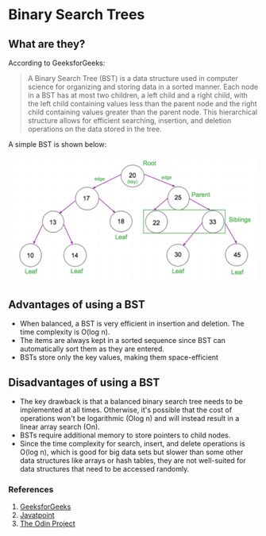 # Binary Search Trees

## What are they?

According to GeeksforGeeks:

> A Binary Search Tree (BST) is a data structure used in computer science for organizing and storing data in a sorted manner. Each node in a BST has at most two children, a left child and a right child, with the left child containing values less than the parent node and the right child containing values greater than the parent node. This hierarchical structure allows for efficient searching, insertion, and deletion operations on the data stored in the tree.

A simple BST is shown below:

![basic-bst-img](src/asset/bst_img.png)

## Advantages of using a BST

-   When balanced, a BST is very efficient in insertion and deletion. The time complexity is O(log n).
-   The items are always kept in a sorted sequence since BST can automatically sort them as they are entered.
-   BSTs store only the key values, making them space-efficient

## Disadvantages of using a BST

-   The key drawback is that a balanced binary search tree needs to be implemented at all times. Otherwise, it's possible that the cost of operations won't be logarithmic (Olog n) and will instead result in a linear array search (On).
-   BSTs require additional memory to store pointers to child nodes.
-   Since the time complexity for search, insert, and delete operations is O(log n), which is good for big data sets but slower than some other data structures like arrays or hash tables, they are not well-suited for data structures that need to be accessed randomly.

### References

1. [GeeksforGeeks](https://www.geeksforgeeks.org/applications-advantages-and-disadvantages-of-binary-search-tree/)
2. [Javatpoint](https://www.javatpoint.com/advantages-and-disadvantages-of-binary-search-tree)
3. [The Odin Project](https://www.theodinproject.com/lessons/javascript-binary-search-trees)
